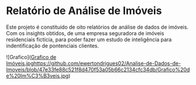 # Relatório de Análise de Imóveis

Este projeto é constituido de oito relatórios de análise de dados de imóveis. Com os insights obtidos, de uma empresa seguradora de imóveis residenciais fictícia, para poder fazer um estudo de inteligência para indentificação de pontenciais clientes.


![Grafico]([Grafico de Imóveis.jpg](https://github.com/ewertondrigues02/Analise-de-Dados-de-Imoveis/blob/47e33fe88c521f8d470f53a05b66c2134cfc34db/Grafico%20de%20Im%C3%B3veis.jpg)https://github.com/ewertondrigues02/Analise-de-Dados-de-Imoveis/blob/47e33fe88c521f8d470f53a05b66c2134cfc34db/Grafico%20de%20Im%C3%B3veis.jpg)


